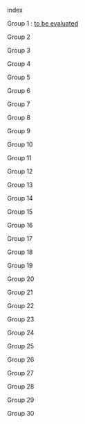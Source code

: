 index


Group 1 : [to be evaluated](double_blind_eval/eval_g1/jalon_final/exe.o)

Group 2

Group 3

Group 4

Group 5

Group 6

Group 7

Group 8

Group 9

Group 10

Group 11

Group 12

Group 13

Group 14

Group 15

Group 16

Group 17

Group 18

Group 19

Group 20

Group 21

Group 22

Group 23

Group 24

Group 25

Group 26

Group 27

Group 28

Group 29

Group 30

